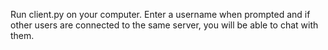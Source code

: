 Run client.py on your computer.
Enter a username when prompted and if other users are connected to the same server, you will be able to chat with them.
